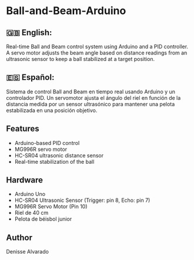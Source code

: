
# Ball-and-Beam-Arduino

## 🇬🇧 English:
Real-time Ball and Beam control system using Arduino and a PID controller. A servo motor adjusts the beam angle based on distance readings from an ultrasonic sensor to keep a ball stabilized at a target position.

## 🇪🇸 Español:
Sistema de control Ball and Beam en tiempo real usando Arduino y un controlador PID. Un servomotor ajusta el ángulo del riel en función de la distancia medida por un sensor ultrasónico para mantener una pelota estabilizada en una posición objetivo.

## Features
- Arduino-based PID control
- MG996R servo motor
- HC-SR04 ultrasonic distance sensor
- Real-time stabilization of the ball

## Hardware
- Arduino Uno
- HC-SR04 Ultrasonic Sensor (Trigger: pin 8, Echo: pin 7)
- MG996R Servo Motor (Pin 10)
- Riel de 40 cm
- Pelota de béisbol junior

## Author
Denisse Alvarado
